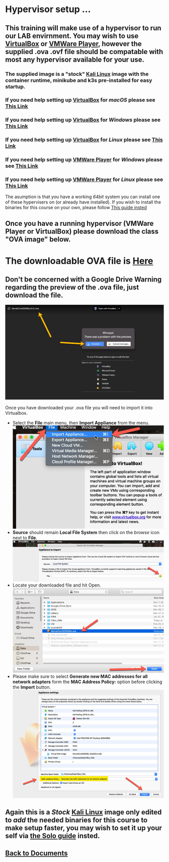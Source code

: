 # Hypervisor setup ...

## This training will make use of a hypervisor to run our LAB envirnment. You may wish to use [VirtualBox](https://www.virtualbox.org/wiki/Downloads) or [VMWare Player](https://www.vmware.com/go/downloadworkstationplayer), however the supplied .ova .ovf file should be compatable with most any hypervisor available for your use.

### The supplied image is a "stock" [Kali Linux](https://www.offensive-security.com/kali-linux-vm-vmware-virtualbox-image-download/) image with the container runtime, minikube and k3s pre-installed for easy startup.

### If you need help setting up [VirtualBox](https://www.virtualbox.org/wiki/Downloads) for *macOS* please see [This Link](https://www.virtualbox.org/manual/UserManual.html#intro-installing)
### If you need help setting up [VirtualBox](https://www.virtualbox.org/wiki/Downloads) for *Windows* please see [This Link](https://www.virtualbox.org/manual/UserManual.html#intro-installing)
### If you need help setting up [VirtualBox](https://www.virtualbox.org/wiki/Downloads) for *Linux* please see [This Link](https://www.virtualbox.org/manual/UserManual.html#intro-installing)



### If you need help setting up [VMWare Player](https://www.vmware.com/go/downloadworkstationplayer) for *Windows* please see [This Link](http://pubs.vmware.com/player-12-windows/index.jsp)
### If you need help setting up [VMWare Player](https://www.vmware.com/go/downloadworkstationplayer) for *Linux* please see [This Link](http://pubs.vmware.com/player-12-linux/index.jsp)




The asumption is that you have a working *64bit* system you can install one of these hypervisers on (or already have installed). If you wish to install the binaries for this course on your own, please follow [This guide insted](../BININSTALL.md)

## Once you have a running hypervisor (VMWare Player or VirtualBox) please download the class "OVA image" below.

# The downloadable OVA file is [Here](https://drive.google.com/file/d/1fqhNfukZyvt3EM8WZgi5YJYjhuuT489e/view?usp=sharing)

## Don't be concerned with a Google Drive Warning regarding the preview of the .ova file, just download the file.
![Google Drive Warning](../Files/images/google_drive_download_ova.jpg)

Once you have downloaded your .ova file you will need to import it into Virtualbox.
- Select the __File__ main menu, then __Import Appliance__ from the menu.
![Menu Select](../Files/images/s1.jpg)
- __Source__ should remain __Local File System__ then click on the *browse* icon next to __File__.
![File Selete](../Files/images/s2.jpg)
- Locate your downloaded file and hit Open.
![File Selete](../Files/images/s5.jpg)
- Please make sure to select __Generate new MAC addresses for all network adapters__ form the __MAC Address Policy:__ option before clicking the __Import__ button.
![File Selete](../Files/images/s3.jpg)

## Again this is a *Stock* [Kali Linux](https://www.kali.org/downloads/) image only edited to *add* the needed binaries for this course to make setup faster, you may wish to set it up your self via [the Solo guide](../Setup/BININSTALL.md) insted.

## [Back to Documents](../../Docs/SCHEDULE.md)
